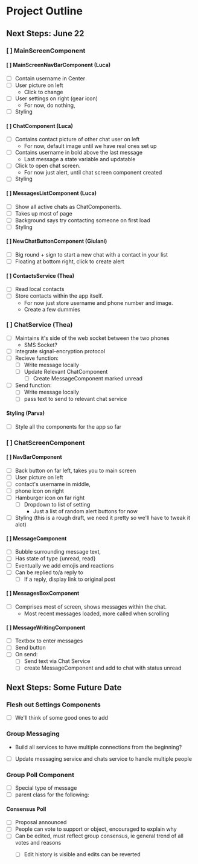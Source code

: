 # Project Outline
## Next Steps: June 22
### [ ] MainScreenComponent
#### [ ] MainScreenNavBarComponent (Luca)
- [ ] Contain username in Center
- [ ] User picture on left
  - Click to change
- [ ] User settings on right (gear icon)
  - For now, do nothing, 
- [ ] Styling
#### [ ] ChatComponent (Luca)
- [ ] Contains contact picture of other chat user on left
  - For now, default image until we have real ones set up
- [ ] Contains username in bold above the last message
  - Last message a state variable and updatable
- [ ] Click to open chat screen.
  - For now just alert, until chat screen component created
- [ ] Styling
#### [ ] MessagesListComponent (Luca)
- [ ] Show all active chats as ChatComponents. 
- [ ] Takes up most of page
- [ ] Background says try contacting someone on first load
- [ ] Styling
#### [ ] NewChatButtonComponent (Giulani)
- [ ] Big round + sign to start a new chat with a contact in your list
- [ ] Floating at bottom right, click to create alert
#### [ ] ContactsService (Thea)
- [ ] Read local contacts
- [ ] Store contacts within the app itself. 
  - For now just store username and phone number and image.
  - Create a few dummies
### [ ] ChatService (Thea)
- [ ] Maintains it's side of the web socket between the two phones
  - SMS Socket?
- [ ] Integrate signal-encryption protocol
- [ ] Recieve function:
  - [ ] Write message locally
  - [ ] Update Relevant ChatComponent
	- [ ] Create MessageComponent marked unread 
- [ ] Send function:
  - [ ] Write message locally
  - [ ] pass text to send to relevant chat service
#### Styling (Parva)
- [ ] Style all the components for the app so far
### [ ] ChatScreenComponent
#### [ ] NavBarComponent
- [ ] Back button on far left, takes you to main screen
- [ ] User picture on left
- [ ] contact's username in middle, 
- [ ] phone icon on right
- [ ] Hamburger icon on far right
  - [ ] Dropdown to list of setting
	- Just a list of random alert buttons for now
- [ ] Styling (this is a rough draft, we need it pretty so we'll have to tweak it alot)

#### [ ] MessageComponent
- [ ] Bubble surrounding message text, 
- [ ] Has state of type {unread, read}
- [ ] Eventually we add emojis and reactions
- [ ] Can be replied to/a reply to
  - [ ] If a reply, display link to original post

#### [ ] MessagesBoxComponent
- [ ] Comprises most of screen, shows messages within the chat. 
  - Most recent messages loaded, more called when scrolling

#### [ ] MessageWritingComponent
- [ ] Textbox to enter messages
- [ ] Send button 
- [ ] On send:
  - [ ] Send text via Chat Service
  - [ ] create MessageComponent and add to chat with status unread

## Next Steps: Some Future Date
### Flesh out Settings Components
- [ ] We'll think of some good ones to add
### Group Messaging
- Build all services to have multiple connections from the beginning?
- [ ] Update messaging service and chats service to handle multiple people
### Group Poll Component
- [ ] Special type of message
- [ ] parent class for the following:
#### Consensus Poll
- [ ] Proposal announced
- [ ] People can vote to support or object, encouraged to explain why
- [ ] Can be edited, must reflect group consensus, ie general trend of all votes and reasons
  - [ ] Edit history is visible and edits can be reverted

  



